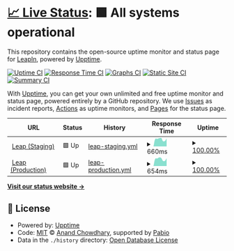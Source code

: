 # [📈 Live Status](https://LeapIn-hr.github.io/uptime-monitor): <!--live status--> **🟩 All systems operational**

This repository contains the open-source uptime monitor and status page for [LeapIn](https://LeapIn-hr.github.io/uptime-monitor), powered by [Upptime](https://github.com/upptime/upptime).

[![Uptime CI](https://github.com/LeapIn-hr/uptime-monitor/workflows/Uptime%20CI/badge.svg)](https://github.com/LeapIn-hr/uptime-monitor/actions?query=workflow%3A%22Uptime+CI%22)
[![Response Time CI](https://github.com/LeapIn-hr/uptime-monitor/workflows/Response%20Time%20CI/badge.svg)](https://github.com/LeapIn-hr/uptime-monitor/actions?query=workflow%3A%22Response+Time+CI%22)
[![Graphs CI](https://github.com/LeapIn-hr/uptime-monitor/workflows/Graphs%20CI/badge.svg)](https://github.com/LeapIn-hr/uptime-monitor/actions?query=workflow%3A%22Graphs+CI%22)
[![Static Site CI](https://github.com/LeapIn-hr/uptime-monitor/workflows/Static%20Site%20CI/badge.svg)](https://github.com/LeapIn-hr/uptime-monitor/actions?query=workflow%3A%22Static+Site+CI%22)
[![Summary CI](https://github.com/LeapIn-hr/uptime-monitor/workflows/Summary%20CI/badge.svg)](https://github.com/LeapIn-hr/uptime-monitor/actions?query=workflow%3A%22Summary+CI%22)

With [Upptime](https://upptime.js.org), you can get your own unlimited and free uptime monitor and status page, powered entirely by a GitHub repository. We use [Issues](https://github.com/LeapIn-hr/uptime-monitor/issues) as incident reports, [Actions](https://github.com/LeapIn-hr/uptime-monitor/actions) as uptime monitors, and [Pages](https://LeapIn-hr.github.io/uptime-monitor) for the status page.

<!--start: status pages-->
<!-- This summary is generated by Upptime (https://github.com/upptime/upptime) -->
<!-- Do not edit this manually, your changes will be overwritten -->
<!-- prettier-ignore -->
| URL | Status | History | Response Time | Uptime |
| --- | ------ | ------- | ------------- | ------ |
| <img alt="" src="https://icons.duckduckgo.com/ip3/leap.staging.api.leapin.co.ico" height="13"> [Leap (Staging)](https://leap.staging.api.leapin.co/health-check) | 🟩 Up | [leap-staging.yml](https://github.com/LeapIn-hr/uptime-monitor/commits/HEAD/history/leap-staging.yml) | <details><summary><img alt="Response time graph" src="./graphs/leap-staging/response-time-week.png" height="20"> 660ms</summary><br><a href="https://LeapIn-hr.github.io/uptime-monitor/history/leap-staging"><img alt="Response time 673" src="https://img.shields.io/endpoint?url=https%3A%2F%2Fraw.githubusercontent.com%2FLeapIn-hr%2Fuptime-monitor%2FHEAD%2Fapi%2Fleap-staging%2Fresponse-time.json"></a><br><a href="https://LeapIn-hr.github.io/uptime-monitor/history/leap-staging"><img alt="24-hour response time 735" src="https://img.shields.io/endpoint?url=https%3A%2F%2Fraw.githubusercontent.com%2FLeapIn-hr%2Fuptime-monitor%2FHEAD%2Fapi%2Fleap-staging%2Fresponse-time-day.json"></a><br><a href="https://LeapIn-hr.github.io/uptime-monitor/history/leap-staging"><img alt="7-day response time 660" src="https://img.shields.io/endpoint?url=https%3A%2F%2Fraw.githubusercontent.com%2FLeapIn-hr%2Fuptime-monitor%2FHEAD%2Fapi%2Fleap-staging%2Fresponse-time-week.json"></a><br><a href="https://LeapIn-hr.github.io/uptime-monitor/history/leap-staging"><img alt="30-day response time 663" src="https://img.shields.io/endpoint?url=https%3A%2F%2Fraw.githubusercontent.com%2FLeapIn-hr%2Fuptime-monitor%2FHEAD%2Fapi%2Fleap-staging%2Fresponse-time-month.json"></a><br><a href="https://LeapIn-hr.github.io/uptime-monitor/history/leap-staging"><img alt="1-year response time 673" src="https://img.shields.io/endpoint?url=https%3A%2F%2Fraw.githubusercontent.com%2FLeapIn-hr%2Fuptime-monitor%2FHEAD%2Fapi%2Fleap-staging%2Fresponse-time-year.json"></a></details> | <details><summary><a href="https://LeapIn-hr.github.io/uptime-monitor/history/leap-staging">100.00%</a></summary><a href="https://LeapIn-hr.github.io/uptime-monitor/history/leap-staging"><img alt="All-time uptime 99.98%" src="https://img.shields.io/endpoint?url=https%3A%2F%2Fraw.githubusercontent.com%2FLeapIn-hr%2Fuptime-monitor%2FHEAD%2Fapi%2Fleap-staging%2Fuptime.json"></a><br><a href="https://LeapIn-hr.github.io/uptime-monitor/history/leap-staging"><img alt="24-hour uptime 100.00%" src="https://img.shields.io/endpoint?url=https%3A%2F%2Fraw.githubusercontent.com%2FLeapIn-hr%2Fuptime-monitor%2FHEAD%2Fapi%2Fleap-staging%2Fuptime-day.json"></a><br><a href="https://LeapIn-hr.github.io/uptime-monitor/history/leap-staging"><img alt="7-day uptime 100.00%" src="https://img.shields.io/endpoint?url=https%3A%2F%2Fraw.githubusercontent.com%2FLeapIn-hr%2Fuptime-monitor%2FHEAD%2Fapi%2Fleap-staging%2Fuptime-week.json"></a><br><a href="https://LeapIn-hr.github.io/uptime-monitor/history/leap-staging"><img alt="30-day uptime 99.97%" src="https://img.shields.io/endpoint?url=https%3A%2F%2Fraw.githubusercontent.com%2FLeapIn-hr%2Fuptime-monitor%2FHEAD%2Fapi%2Fleap-staging%2Fuptime-month.json"></a><br><a href="https://LeapIn-hr.github.io/uptime-monitor/history/leap-staging"><img alt="1-year uptime 99.98%" src="https://img.shields.io/endpoint?url=https%3A%2F%2Fraw.githubusercontent.com%2FLeapIn-hr%2Fuptime-monitor%2FHEAD%2Fapi%2Fleap-staging%2Fuptime-year.json"></a></details>
| <img alt="" src="https://icons.duckduckgo.com/ip3/leap.production.api.leapin.co.ico" height="13"> [Leap (Production)](https://leap.production.api.leapin.co/health-check) | 🟩 Up | [leap-production.yml](https://github.com/LeapIn-hr/uptime-monitor/commits/HEAD/history/leap-production.yml) | <details><summary><img alt="Response time graph" src="./graphs/leap-production/response-time-week.png" height="20"> 654ms</summary><br><a href="https://LeapIn-hr.github.io/uptime-monitor/history/leap-production"><img alt="Response time 681" src="https://img.shields.io/endpoint?url=https%3A%2F%2Fraw.githubusercontent.com%2FLeapIn-hr%2Fuptime-monitor%2FHEAD%2Fapi%2Fleap-production%2Fresponse-time.json"></a><br><a href="https://LeapIn-hr.github.io/uptime-monitor/history/leap-production"><img alt="24-hour response time 753" src="https://img.shields.io/endpoint?url=https%3A%2F%2Fraw.githubusercontent.com%2FLeapIn-hr%2Fuptime-monitor%2FHEAD%2Fapi%2Fleap-production%2Fresponse-time-day.json"></a><br><a href="https://LeapIn-hr.github.io/uptime-monitor/history/leap-production"><img alt="7-day response time 654" src="https://img.shields.io/endpoint?url=https%3A%2F%2Fraw.githubusercontent.com%2FLeapIn-hr%2Fuptime-monitor%2FHEAD%2Fapi%2Fleap-production%2Fresponse-time-week.json"></a><br><a href="https://LeapIn-hr.github.io/uptime-monitor/history/leap-production"><img alt="30-day response time 675" src="https://img.shields.io/endpoint?url=https%3A%2F%2Fraw.githubusercontent.com%2FLeapIn-hr%2Fuptime-monitor%2FHEAD%2Fapi%2Fleap-production%2Fresponse-time-month.json"></a><br><a href="https://LeapIn-hr.github.io/uptime-monitor/history/leap-production"><img alt="1-year response time 681" src="https://img.shields.io/endpoint?url=https%3A%2F%2Fraw.githubusercontent.com%2FLeapIn-hr%2Fuptime-monitor%2FHEAD%2Fapi%2Fleap-production%2Fresponse-time-year.json"></a></details> | <details><summary><a href="https://LeapIn-hr.github.io/uptime-monitor/history/leap-production">100.00%</a></summary><a href="https://LeapIn-hr.github.io/uptime-monitor/history/leap-production"><img alt="All-time uptime 100.00%" src="https://img.shields.io/endpoint?url=https%3A%2F%2Fraw.githubusercontent.com%2FLeapIn-hr%2Fuptime-monitor%2FHEAD%2Fapi%2Fleap-production%2Fuptime.json"></a><br><a href="https://LeapIn-hr.github.io/uptime-monitor/history/leap-production"><img alt="24-hour uptime 100.00%" src="https://img.shields.io/endpoint?url=https%3A%2F%2Fraw.githubusercontent.com%2FLeapIn-hr%2Fuptime-monitor%2FHEAD%2Fapi%2Fleap-production%2Fuptime-day.json"></a><br><a href="https://LeapIn-hr.github.io/uptime-monitor/history/leap-production"><img alt="7-day uptime 100.00%" src="https://img.shields.io/endpoint?url=https%3A%2F%2Fraw.githubusercontent.com%2FLeapIn-hr%2Fuptime-monitor%2FHEAD%2Fapi%2Fleap-production%2Fuptime-week.json"></a><br><a href="https://LeapIn-hr.github.io/uptime-monitor/history/leap-production"><img alt="30-day uptime 100.00%" src="https://img.shields.io/endpoint?url=https%3A%2F%2Fraw.githubusercontent.com%2FLeapIn-hr%2Fuptime-monitor%2FHEAD%2Fapi%2Fleap-production%2Fuptime-month.json"></a><br><a href="https://LeapIn-hr.github.io/uptime-monitor/history/leap-production"><img alt="1-year uptime 100.00%" src="https://img.shields.io/endpoint?url=https%3A%2F%2Fraw.githubusercontent.com%2FLeapIn-hr%2Fuptime-monitor%2FHEAD%2Fapi%2Fleap-production%2Fuptime-year.json"></a></details>

<!--end: status pages-->

[**Visit our status website →**](https://LeapIn-hr.github.io/uptime-monitor)

## 📄 License

- Powered by: [Upptime](https://github.com/upptime/upptime)
- Code: [MIT](./LICENSE) © [Anand Chowdhary](https://anandchowdhary.com), supported by [Pabio](https://pabio.com)
- Data in the `./history` directory: [Open Database License](https://opendatacommons.org/licenses/odbl/1-0/)
